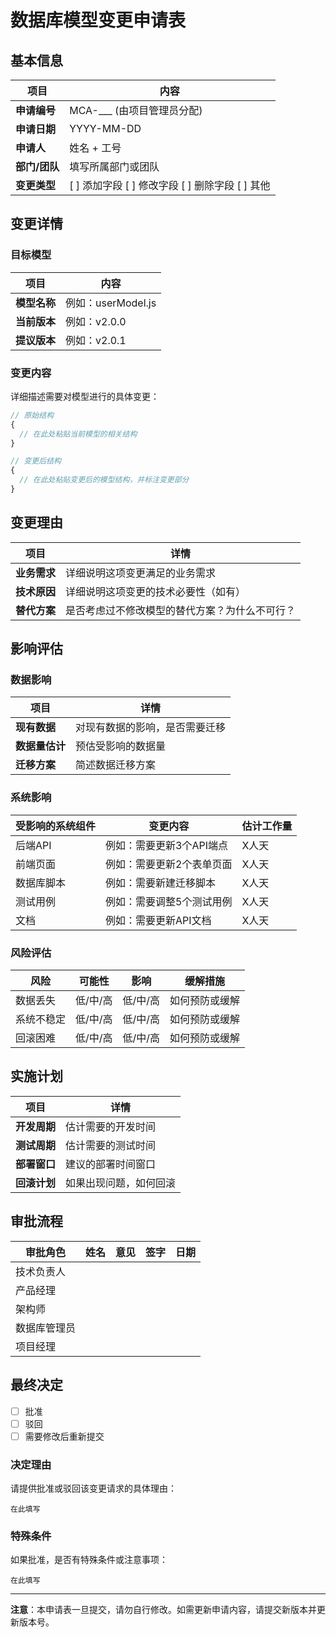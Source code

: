 # 数据库模型变更申请表

## 基本信息

| 项目 | 内容 |
|------|------|
| **申请编号** | MCA-___ (由项目管理员分配) |
| **申请日期** | YYYY-MM-DD |
| **申请人** | 姓名 + 工号 |
| **部门/团队** | 填写所属部门或团队 |
| **变更类型** | [ ] 添加字段 [ ] 修改字段 [ ] 删除字段 [ ] 其他 |

## 变更详情

### 目标模型

| 项目 | 内容 |
|------|------|
| **模型名称** | 例如：userModel.js |
| **当前版本** | 例如：v2.0.0 |
| **提议版本** | 例如：v2.0.1 |

### 变更内容

详细描述需要对模型进行的具体变更：

```javascript
// 原始结构
{
  // 在此处粘贴当前模型的相关结构
}

// 变更后结构
{
  // 在此处粘贴变更后的模型结构，并标注变更部分
}
```

## 变更理由

| 项目 | 详情 |
|------|------|
| **业务需求** | 详细说明这项变更满足的业务需求 |
| **技术原因** | 详细说明这项变更的技术必要性（如有） |
| **替代方案** | 是否考虑过不修改模型的替代方案？为什么不可行？ |

## 影响评估

### 数据影响

| 项目 | 详情 |
|------|------|
| **现有数据** | 对现有数据的影响，是否需要迁移 |
| **数据量估计** | 预估受影响的数据量 |
| **迁移方案** | 简述数据迁移方案 |

### 系统影响

| 受影响的系统组件 | 变更内容 | 估计工作量 |
|------------------|----------|------------|
| 后端API | 例如：需要更新3个API端点 | X人天 |
| 前端页面 | 例如：需要更新2个表单页面 | X人天 |
| 数据库脚本 | 例如：需要新建迁移脚本 | X人天 |
| 测试用例 | 例如：需要调整5个测试用例 | X人天 |
| 文档 | 例如：需要更新API文档 | X人天 |

### 风险评估

| 风险 | 可能性 | 影响 | 缓解措施 |
|------|--------|------|----------|
| 数据丢失 | 低/中/高 | 低/中/高 | 如何预防或缓解 |
| 系统不稳定 | 低/中/高 | 低/中/高 | 如何预防或缓解 |
| 回滚困难 | 低/中/高 | 低/中/高 | 如何预防或缓解 |

## 实施计划

| 项目 | 详情 |
|------|------|
| **开发周期** | 估计需要的开发时间 |
| **测试周期** | 估计需要的测试时间 |
| **部署窗口** | 建议的部署时间窗口 |
| **回滚计划** | 如果出现问题，如何回滚 |

## 审批流程

| 审批角色 | 姓名 | 意见 | 签字 | 日期 |
|----------|------|------|------|------|
| 技术负责人 |  |  |  |  |
| 产品经理 |  |  |  |  |
| 架构师 |  |  |  |  |
| 数据库管理员 |  |  |  |  |
| 项目经理 |  |  |  |  |

## 最终决定

- [ ] 批准
- [ ] 驳回
- [ ] 需要修改后重新提交

### 决定理由

请提供批准或驳回该变更请求的具体理由：

```
在此填写
```

### 特殊条件

如果批准，是否有特殊条件或注意事项：

```
在此填写
```

---

**注意**：本申请表一旦提交，请勿自行修改。如需更新申请内容，请提交新版本并更新版本号。 